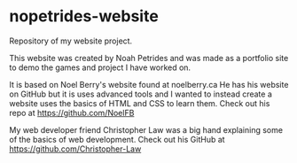# nopetrides-website
Repository of my website project.

This website was created by Noah Petrides and was made as a portfolio site to demo the games and project I have worked on.

It is based on Noel Berry's website found at noelberry.ca
He has his website on GitHub but it is uses advanced tools and I wanted to instead create a website uses the basics of HTML and CSS to learn them. Check out his repo at https://github.com/NoelFB

My web developer friend Christopher Law was a big hand explaining some of the basics of web development. Check out his GitHub at https://github.com/Christopher-Law
